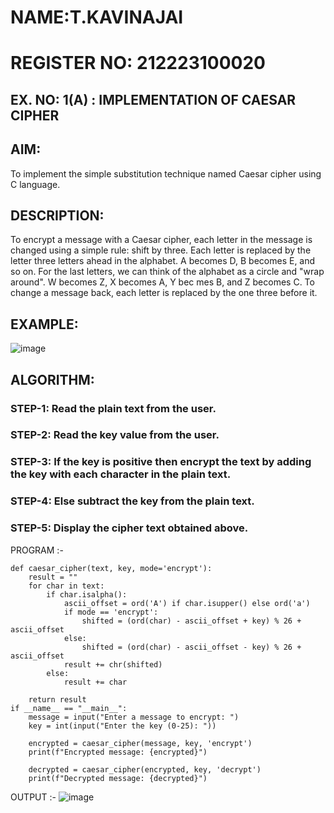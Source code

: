 # NAME:T.KAVINAJAI
# REGISTER NO: 212223100020
## EX. NO: 1(A) : IMPLEMENTATION OF CAESAR CIPHER
 

## AIM:

To implement the simple substitution technique named Caesar cipher using C language.

## DESCRIPTION:

To encrypt a message with a Caesar cipher, each letter in the message is changed using a simple rule: shift by three. Each letter is replaced by the letter three letters ahead in the alphabet. A becomes D, B becomes E, and so on. For the last letters, we can think of the
alphabet as a circle and "wrap around". W becomes Z, X becomes A, Y bec mes B, and Z
becomes C. To change a message back, each letter is replaced by the one three before it.

## EXAMPLE:



![image](https://github.com/Hemamanigandan/CNS/assets/149653568/eb9c6c43-8c80-4cdd-b9d4-91705a311c79)


## ALGORITHM:

### STEP-1: Read the plain text from the user.
### STEP-2: Read the key value from the user.
### STEP-3: If the key is positive then encrypt the text by adding the key with each character in the plain text.
### STEP-4: Else subtract the key from the plain text.
### STEP-5: Display the cipher text obtained above.


PROGRAM :-
```
def caesar_cipher(text, key, mode='encrypt'):
    result = ""
    for char in text:
        if char.isalpha():
            ascii_offset = ord('A') if char.isupper() else ord('a')
            if mode == 'encrypt':
                shifted = (ord(char) - ascii_offset + key) % 26 + ascii_offset
            else: 
                shifted = (ord(char) - ascii_offset - key) % 26 + ascii_offset
            result += chr(shifted)
        else:
            result += char
    
    return result
if __name__ == "__main__":
    message = input("Enter a message to encrypt: ")
    key = int(input("Enter the key (0-25): "))
    
    encrypted = caesar_cipher(message, key, 'encrypt')
    print(f"Encrypted message: {encrypted}")
    
    decrypted = caesar_cipher(encrypted, key, 'decrypt')
    print(f"Decrypted message: {decrypted}")
```

OUTPUT :-
![image](https://github.com/user-attachments/assets/6e009a22-ff16-46f7-a024-bbc625215482)

